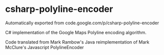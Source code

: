 # csharp-polyline-encoder
Automatically exported from code.google.com/p/csharp-polyline-encoder

C# implementation of the Google Maps Polyline encoding algorithm.

Code translated from Mark Rambow's Java reimplementation of Mark McClure's Javascript PolylineEncoder
